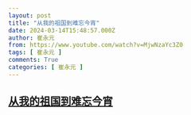 ```yaml
---
layout: post
title: "从我的祖国到难忘今宵"
date: 2024-03-14T15:48:57.000Z
author: 崔永元
from: https://www.youtube.com/watch?v=MjwNzaYc3Z0
tags: [ 崔永元 ]
comments: True
categories: [ 崔永元 ]
---
```

<!--1710431337000-->
[从我的祖国到难忘今宵](https://www.youtube.com/watch?v=MjwNzaYc3Z0)
------

<div>

</div>
